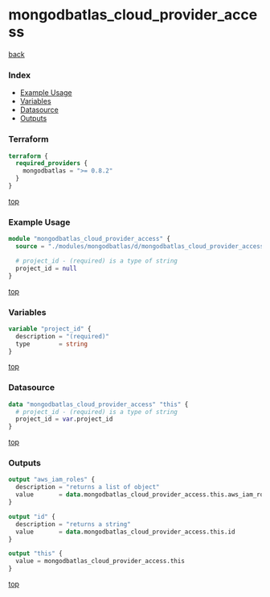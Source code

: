 # mongodbatlas_cloud_provider_access

[back](../mongodbatlas.md)

### Index

- [Example Usage](#example-usage)
- [Variables](#variables)
- [Datasource](#datasource)
- [Outputs](#outputs)

### Terraform

```terraform
terraform {
  required_providers {
    mongodbatlas = ">= 0.8.2"
  }
}
```

[top](#index)

### Example Usage

```terraform
module "mongodbatlas_cloud_provider_access" {
  source = "./modules/mongodbatlas/d/mongodbatlas_cloud_provider_access"

  # project_id - (required) is a type of string
  project_id = null
}
```

[top](#index)

### Variables

```terraform
variable "project_id" {
  description = "(required)"
  type        = string
}
```

[top](#index)

### Datasource

```terraform
data "mongodbatlas_cloud_provider_access" "this" {
  # project_id - (required) is a type of string
  project_id = var.project_id
}
```

[top](#index)

### Outputs

```terraform
output "aws_iam_roles" {
  description = "returns a list of object"
  value       = data.mongodbatlas_cloud_provider_access.this.aws_iam_roles
}

output "id" {
  description = "returns a string"
  value       = data.mongodbatlas_cloud_provider_access.this.id
}

output "this" {
  value = mongodbatlas_cloud_provider_access.this
}
```

[top](#index)